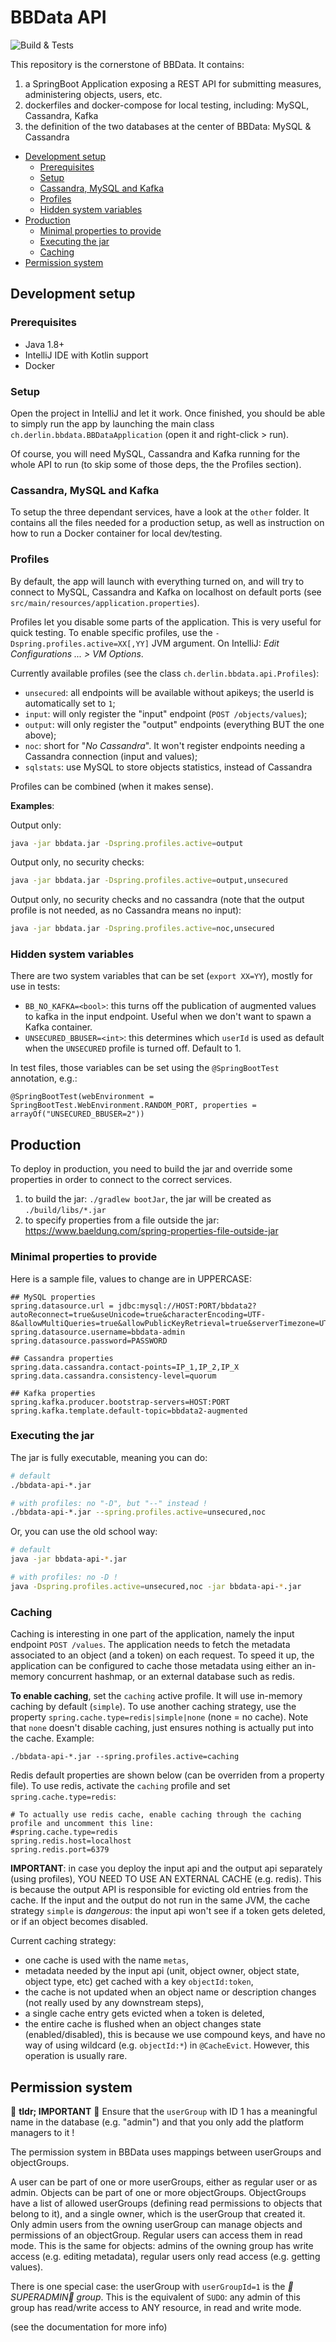 # BBData API

![Build & Tests](https://github.com/big-building-data/bbdata-api/workflows/Build/badge.svg)

This repository is the cornerstone of BBData. It contains: 

1. a SpringBoot Application exposing a REST API for submitting measures, administering objects, users, etc.
2. dockerfiles and docker-compose for local testing, including: MySQL, Cassandra, Kafka
3. the definition of the two databases at the center of BBData: MySQL & Cassandra



- [Development setup](#development-setup)
  * [Prerequisites](#prerequisites)
  * [Setup](#setup)
  * [Cassandra, MySQL and Kafka](#cassandra--mysql-and-kafka)
  * [Profiles](#profiles)
  * [Hidden system variables](#hidden-system-variables)
- [Production](#production)
  * [Minimal properties to provide](#minimal-properties-to-provide)
  * [Executing the jar](#executing-the-jar)
  * [Caching](#caching)
- [Permission system](#permission-system)
    
## Development setup

### Prerequisites

* Java 1.8+
* IntelliJ IDE with Kotlin support
* Docker

### Setup

Open the project in IntelliJ and let it work. Once finished, you should be able to simply run the app by 
launching the main class `ch.derlin.bbdata.BBDataApplication` (open it and right-click > run).

Of course, you will need MySQL, Cassandra and Kafka running for the whole API to run (to skip some of those deps, 
the the Profiles section).

### Cassandra, MySQL and Kafka

To setup the three dependant services, have a look at the `other` folder.
It contains all the files needed for a production setup, as well as instruction on how to run a Docker container
for local dev/testing.

### Profiles

By default, the app will launch with everything turned on, and will try to connect to MySQL, Cassandra and Kafka on localhost
on default ports (see `src/main/resources/application.properties`).

Profiles let you disable some parts of the application. This is very useful for quick testing.
To enable specific profiles, use the `-Dspring.profiles.active=XX[,YY]` JVM argument.
On IntelliJ: _Edit Configurations ... > VM Options_.


Currently available profiles (see the class `ch.derlin.bbdata.api.Profiles`):

* `unsecured`: all endpoints will be available without apikeys; the userId is automatically set to `1`;
* `input`: will only register the "input" endpoint (`POST /objects/values`);
* `output`: will only register the "output" endpoints (everything BUT the one above);
* `noc`: short for "_No Cassandra_". It won't register endpoints needing a Cassandra connection (input and values);
* `sqlstats`: use MySQL to store objects statistics, instead of Cassandra

Profiles can be combined (when it makes sense).

__Examples__:

Output only:
```bash
java -jar bbdata.jar -Dspring.profiles.active=output
```

Output only, no security checks:
```bash
java -jar bbdata.jar -Dspring.profiles.active=output,unsecured
```

Output only, no security checks and no cassandra
(note that the output profile is not needed, as no Cassandra means no input):
```bash
java -jar bbdata.jar -Dspring.profiles.active=noc,unsecured
```

### Hidden system variables

There are two system variables that can be set (`export XX=YY`), mostly for use in tests:

* `BB_NO_KAFKA=<bool>`: this turns off the publication of augmented values to kafka in the input endpoint. Useful when we don't want to spawn a Kafka container.
* `UNSECURED_BBUSER=<int>`: this determines which `userId` is used as default when the `UNSECURED` profile is turned off. Default to 1.

In test files, those variables can be set using the `@SpringBootTest` annotation, e.g.:
```
@SpringBootTest(webEnvironment = SpringBootTest.WebEnvironment.RANDOM_PORT, properties = arrayOf("UNSECURED_BBUSER=2"))
```

## Production

To deploy in production, you need to build the jar and override some properties in order to connect to the correct services.

1. to build the jar: `./gradlew bootJar`, the jar will be created as `./build/libs/*.jar`
2. to specify properties from a file outside the jar: https://www.baeldung.com/spring-properties-file-outside-jar

### Minimal properties to provide

Here is a sample file, values to change are in UPPERCASE:
```properties
## MySQL properties
spring.datasource.url = jdbc:mysql://HOST:PORT/bbdata2?autoReconnect=true&useUnicode=true&characterEncoding=UTF-8&allowMultiQueries=true&allowPublicKeyRetrieval=true&serverTimezone=UTC
spring.datasource.username=bbdata-admin
spring.datasource.password=PASSWORD

## Cassandra properties
spring.data.cassandra.contact-points=IP_1,IP_2,IP_X
spring.data.cassandra.consistency-level=quorum

## Kafka properties
spring.kafka.producer.bootstrap-servers=HOST:PORT
spring.kafka.template.default-topic=bbdata2-augmented
```

### Executing the jar

The jar is fully executable, meaning you can do:

```bash
# default
./bbdata-api-*.jar

# with profiles: no "-D", but "--" instead !
./bbdata-api-*.jar --spring.profiles.active=unsecured,noc
```

Or, you can use the old school way:
```bash
# default
java -jar bbdata-api-*.jar

# with profiles: no -D !
java -Dspring.profiles.active=unsecured,noc -jar bbdata-api-*.jar
```

### Caching

Caching is interesting in one part of the application, namely the input endpoint `POST /values`. 
The application needs to fetch the metadata associated to an object (and a token) on each request. 
To speed it up, the application can be configured to cache those metadata using either an in-memory concurrent hashmap,
or an external database such as redis.

**To enable caching**, set the `caching` active profile. It will use in-memory caching by default (`simple`). 
To use another caching strategy, use the property `spring.cache.type=redis|simple|none` (none = no cache).
Note that `none` doesn't disable caching, just ensures nothing is actually put into the cache.
Example:
```
./bbdata-api-*.jar --spring.profiles.active=caching
```


Redis default properties are shown below (can be overriden from a property file). To use redis, activate the `caching` profile
and set `spring.cache.type=redis`:

```properties
# To actually use redis cache, enable caching through the caching profile and uncomment this line:
#spring.cache.type=redis
spring.redis.host=localhost
spring.redis.port=6379
```

**IMPORTANT**: in case you deploy the input api and the output api separately (using profiles), 
YOU NEED TO USE AN EXTERNAL CACHE (e.g. redis). This is because the output API is responsible for evicting old entries
from the cache. If the input and the output do not run in the same JVM, the cache strategy `simple` is *dangerous*:
the input api won't see if a token gets deleted, or if an object becomes disabled.

Current caching strategy:

* one cache is used with the name `metas`,
* metadata needed by the input api (unit, object owner, object state, object type, etc) get cached with a key `objectId:token`,
* the cache is not updated when an object name or description changes (not really used by any downstream steps),
* a single cache entry gets evicted when a token is deleted,
* the entire cache is flushed when an object changes state (enabled/disabled), this is because we use compound keys,
  and have no way of using wildcard (e.g. `objectId:*`) in `@CacheEvict`. However, this operation is usually rare. 


## Permission system

📛 **tldr; IMPORTANT** 📛 Ensure that the `userGroup` with ID 1 has a meaningful name in the database (e.g. "admin") and that
you only add the platform managers to it !

The permission system in BBData uses mappings between userGroups and objectGroups.

A user can be part of one or more userGroups, either as regular user or as admin. 
Objects can be part of one or more objectGroups. 
ObjectGroups have a list of allowed userGroups (defining read permissions to objects that belong to it), 
and a single owner, which is the userGroup that created it. 
Only admin users from the owning userGroup can manage objects and permissions of an objectGroup.
Regular users can access them in read mode.
This is the same for objects: admins of the owning group has write access (e.g. editing metadata), 
regular users only read access (e.g. getting values).

There is one special case: the userGroup with `userGroupId=1` is the *🔱SUPERADMIN🔱 group*.
This is the equivalent of `SUDO`: any admin of this group has read/write access to ANY resource, in read and write mode. 

(see the documentation for more info)